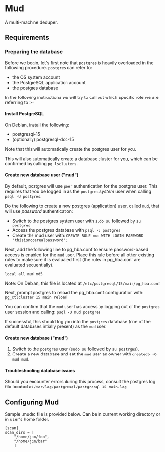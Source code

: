 # Mud

A multi-machine deduper.

## Requirements

### Preparing the database

Before we begin, let's first note that `postgres` is heavily overloaded in the following procedure. `postgres` can refer to:
- the OS system account
- the PostgreSQL application account
- the postgres database

In the following instructions we will try to call out which specific role we are referring to :-)

#### Install PostgreSQL

On Debian, install the following:

<!-- https://www.postgresql.org/docs/15/index.html -->
- postgresql-15
- (optionally) postgresql-doc-15

Note that this will automatically create the postgres user for you.

This will also automatically create a database cluster for you, which can be confirmed by calling `pg_lsclusters`.

#### Create new database user ("mud")

By default, postgres will use `peer` authentication for the postgres user. This requires that you be logged in as the `postgres` _system_ user when calling `psql -U postgres`.

Do the following to create a new postgres (application) user, called `mud`, that will use _password_ authentication:

- Switch to the postgres system user with `sudo su` followed by `su postgres`
- Access the postgres database with `psql -U postgres`
- Create the mud user with:
  `CREATE ROLE mud WITH LOGIN PASSWORD 'thisisnotarealpassword';`

Next, add the following line to pg\_hba.conf to ensure password-based access is enabled for the `mud` user. Place this rule before all other existing rules to make sure it is evaluated first (the rules in pg\_hba.conf are evaluated sequentially).

  `local all mud md5`

Note: On Debian, this file is located at `/etc/postgresql/15/main/pg_hba.conf`

Next, prompt postgres to reload the pg_hba.conf configuration with:
  `pg_ctlcluster 15 main reload`

You can confirm that the `mud` user has access by logging out of the `postgres` user session and calling:
  `psql -U mud postgres`

If successful, this should log you into the `postgres` database (one of the default databases intially present) as the `mud` user.

#### Create new database ("mud")

1. Switch to the `postgres` user (`sudo su` followed by `su postrges`).
2. Create a new database and set the `mud` user as owner with `createdb -O mud mud`.

#### Troubleshooting database issues

Should you encounter errors during this process, consult the postgres log file located at `/var/log/postgresql/postgresql-15-main.log`

## Configuring Mud

Sample .mudrc file is provided below.
Can be in current working directory or in user's home folder.

```
[scan]
scan_dirs = [
    "/home/jim/foo",
    "/home/jim/bar"
    ]
```
